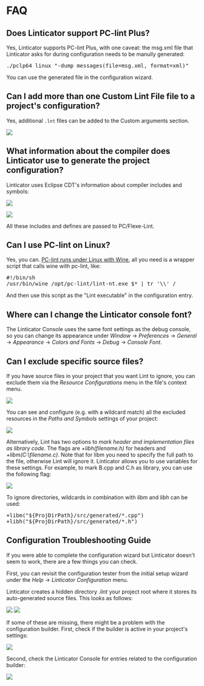 # FAQ

## Does Linticator support PC-lint Plus?

Yes, Linticator supports PC-lint Plus, with one caveat: the msg.xml file that Linticator asks for during configuration needs to be manully generated:

<pre>
./pclp64_linux "-dump_messages(file=msg.xml, format=xml)"
</pre>

You can use the generated file in the configuration wizard.

## Can I add more than one Custom Lint File file to a project's configuration?

Yes, additional ```.lnt``` files can be added to the Custom arguments section.

![](/docs/images/additional_custom_lint_files.png)


## What information about the compiler does Linticator use to generate the project configuration?

Linticator uses Eclipse CDT's information about compiler includes and symbols:

![](/docs/images/linticator_cdt_includes.png)

![](/docs/images/linticator_cdt_paths_symbols.png)

All these includes and defines are passed to PC/Flexe-Lint.


## Can I use PC-lint on Linux?

Yes, you can. [PC-lint runs under Linux with Wine](http://www.gimpel.com/Discussion.cfm?ThreadID=609), all you need is a wrapper script that calls wine with pc-lint, like:

<pre>
#!/bin/sh
/usr/bin/wine /opt/pc-lint/lint-nt.exe $* | tr '\\' /
</pre>

And then use this script as the "Lint executable" in the configuration entry.


## Where can I change the Linticator console font?

The Linticator Console uses the same font settings as the debug console, so you can change its appearance under _Window_ → _Preferences_ → _General_ → _Appearance_ → _Colors and Fonts_ → _Debug_ → _Console Font_.


## Can I exclude specific source files?

If you have source files in your project that you want Lint to ignore, you can exclude them via the _Resource Configurations_ menu in the file's context menu.

![](/docs/images/exclude_resource_from_build.png)

You can see and configure (e.g. with a wildcard match) all the excluded resources in the _Paths and Symbols_ settings of your project:

![](/docs/images/excluded_resources.png)

Alternatively, Lint has two options to *mark header and implementation files as library code*. The flags are _+libh(filename.h)_ for headers and _+libm(C:\filename.c)_. Note that for libm you need to specify the full path to the file, otherwise Lint will ignore it. Linticator allows you to use variables for these settings. For example, to mark B.cpp and C.h as library, you can use the following flag:

![](/docs/images/linticator-mark-as-library.png)

To ignore directories, wildcards in combination with _libm_ and _libh_ can be used:
<pre>
+libm("${ProjDirPath}/src/generated/*.cpp")
+libh("${ProjDirPath}/src/generated/*.h")
</pre>


## Configuration Troubleshooting Guide

If you were able to complete the configuration wizard but Linticator doesn't seem to work, there are a few things you can check.

First, you can revisit the configuration tester from the initial setup wizard under the _Help_ → _Linticator Configuration_ menu.

Linticator creates a hidden directory _.lint_ your project root where it stores its auto-generated source files. This looks as follows:

![](/docs/images/linticator_config_folder2.png)
![](/docs/images/linticator_config_folder1.png)

If some of these are missing, there might be a problem with the configuration builder. First, check if the builder is active in your project's settings:

![](/docs/images/linticator_builders.png)

Second, check the Linticator Console for entries related to the configuration builder:

![](/docs/images/linticator_config_builder_log.png)
